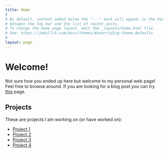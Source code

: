```yaml
---
title: Home
#
# By default, content added below the "---" mark will appear in the home page
# between the top bar and the list of recent posts.
# To change the home page layout, edit the _layouts/home.html file.
# See: https://jekyllrb.com/docs/themes/#overriding-theme-defaults
#
layout: page
---
```

# Welcome!

Not sure how you ended up here but welcome to my personal web page! Feel free to browse around. If you are looking for a blog post you can try [this](posts) page. 

## Projects

These are projects I am working on (or have worked on):

- [Project 1](https://this.is.not.a.real.site)
- [Project 2](https://this.is.not.a.real.site)
- [Project 3](https://this.is.not.a.real.site)
- [Project 4](https://this.is.not.a.real.site)
